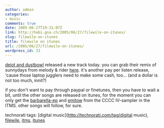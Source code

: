 ```yaml
---
author: admin
categories:
- music
comments: true
date: 2005-06-27T19:31:07Z
link: http://habi.gna.ch/2005/06/27/filewile-on-itunes/
slug: filewile-on-itunes
title: filewile on itunes
url: /2005/06/27/filewile-on-itunes/
wordpress_id: 33
---
```


[dejot and dustbowl](http://filewile.com/) released a new track today. you can grab their remix of sunnydays from melody & rider [here](http://filewile.com/html/en/tracks_download/index.php). it's another pay per listen release, 'cause those laptop jugglers need to make some cash, too... (and a dollar is not too much, innit?)
  
if you don't want to pay through paypal or finetunes, then you have to wait a bit, until the other songs are released on itunes, for the moment you can only get the [barbarella-ep](http://phobos.apple.com/WebObjects/MZStore.woa/wa/viewArtist?artistId=42569013) and [emitow](http://phobos.apple.com/WebObjects/MZStore.woa/wa/viewArtist?artistId=42569013) from the CCCC IV-sampler in the ITMS. other songs will follow, for sure.





technorati tags: [digital music](http://technorati.com/tag/digital music), [filewile](http://technorati.com/tag/filewile), [itms](http://technorati.com/tag/itms), [itunes](http://technorati.com/tag/itunes)
